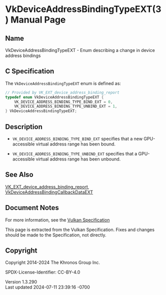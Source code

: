 # VkDeviceAddressBindingTypeEXT(3) Manual Page

## Name

VkDeviceAddressBindingTypeEXT - Enum describing a change in device
address bindings



## <a href="#_c_specification" class="anchor"></a>C Specification

The `VkDeviceAddressBindingTypeEXT` enum is defined as:

``` c
// Provided by VK_EXT_device_address_binding_report
typedef enum VkDeviceAddressBindingTypeEXT {
    VK_DEVICE_ADDRESS_BINDING_TYPE_BIND_EXT = 0,
    VK_DEVICE_ADDRESS_BINDING_TYPE_UNBIND_EXT = 1,
} VkDeviceAddressBindingTypeEXT;
```

## <a href="#_description" class="anchor"></a>Description

- `VK_DEVICE_ADDRESS_BINDING_TYPE_BIND_EXT` specifies that a new
  GPU-accessible virtual address range has been bound.

- `VK_DEVICE_ADDRESS_BINDING_TYPE_UNBIND_EXT` specifies that a
  GPU-accessible virtual address range has been unbound.

## <a href="#_see_also" class="anchor"></a>See Also

[VK_EXT_device_address_binding_report](https://registry.khronos.org/vulkan/specs/1.3-extensions/man/html/VK_EXT_device_address_binding_report.html),
[VkDeviceAddressBindingCallbackDataEXT](https://registry.khronos.org/vulkan/specs/1.3-extensions/man/html/VkDeviceAddressBindingCallbackDataEXT.html)

## <a href="#_document_notes" class="anchor"></a>Document Notes

For more information, see the <a
href="https://registry.khronos.org/vulkan/specs/1.3-extensions/html/vkspec.html#VkDeviceAddressBindingTypeEXT"
target="_blank" rel="noopener">Vulkan Specification</a>

This page is extracted from the Vulkan Specification. Fixes and changes
should be made to the Specification, not directly.

## <a href="#_copyright" class="anchor"></a>Copyright

Copyright 2014-2024 The Khronos Group Inc.

SPDX-License-Identifier: CC-BY-4.0

Version 1.3.290  
Last updated 2024-07-11 23:39:16 -0700
